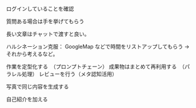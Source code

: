 ログインしていることを確認

質問ある場合は手を挙げてもらう

長い文章はチャットで渡すと良い。

ハルシネーション克服：
GoogleMap などで時間をリストアップしてもらう → それから考えるなど。

作業を定型化する　（プロンプトチェーン）
成果物はまとめて再利用する　（パラレル処理）
レビューを行う（メタ認知活用）

写真で同じ内容を生成する

自己紹介を加える
